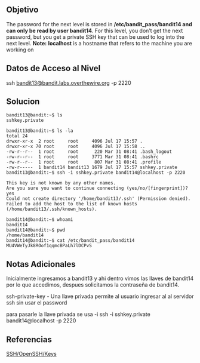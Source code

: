 ## Objetivo

The password for the next level is stored in **/etc/bandit_pass/bandit14 and can only be read by user bandit14**. For this level, you don’t get the next password, but you get a private SSH key that can be used to log into the next level. **Note:** **localhost** is a hostname that refers to the machine you are working on

## Datos de Acceso al Nivel

ssh bandit13@bandit.labs.overthewire.org -p 2220

## Solucion

```
bandit13@bandit:~$ ls
sshkey.private

bandit13@bandit:~$ ls -la
total 24
drwxr-xr-x  2 root     root     4096 Jul 17 15:57 .
drwxr-xr-x 70 root     root     4096 Jul 17 15:58 ..
-rw-r--r--  1 root     root      220 Mar 31 08:41 .bash_logout
-rw-r--r--  1 root     root     3771 Mar 31 08:41 .bashrc
-rw-r--r--  1 root     root      807 Mar 31 08:41 .profile
-rw-r-----  1 bandit14 bandit13 1679 Jul 17 15:57 sshkey.private
bandit13@bandit:~$ ssh -i sshkey.private bandit14@localhost -p 2220

This key is not known by any other names.
Are you sure you want to continue connecting (yes/no/[fingerprint])? yes
Could not create directory '/home/bandit13/.ssh' (Permission denied).
Failed to add the host to the list of known hosts (/home/bandit13/.ssh/known_hosts).

bandit14@bandit:~$ whoami
bandit14
bandit14@bandit:~$ pwd
/home/bandit14
bandit14@bandit:~$ cat /etc/bandit_pass/bandit14
MU4VWeTyJk8ROof1qqmcBPaLh7lDCPvS

```

## Notas Adicionales

Inicialmente ingresamos a bandit13 y ahi dentro vimos las llaves de bandit14 por lo que accedimos, despues solicitamos la contraseña de bandit14.

ssh-private-key - Una llave privada permite al usuario ingresar al al servidor ssh sin usar el password

para pasarle la llave privada se usa -i 
ssh -i sshkey.private bandit14@localhost -p 2220

## Referencias

[SSH/OpenSSH/Keys](https://help.ubuntu.com/community/SSH/OpenSSH/Keys)
